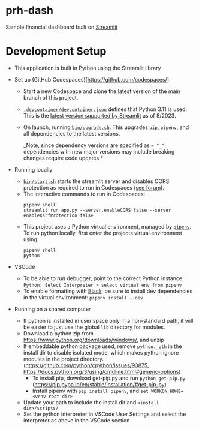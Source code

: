 # prh-dash

Sample financial dashboard built on [Streamlit](https://streamlit.io/)

# Development Setup

- This application is built in Python using the Streamlit library
- Set up (GitHub Codespaces)[https://github.com/codespaces/]

  - Start a new Codespace and clone the latest version of the main branch of this project.
  - [`.devcontainer/devcontainer.json`](.devcontainer/devcontainer.json) defines that Python 3.11 is used. This is the [latest version supported by Streamlit](https://docs.streamlit.io/streamlit-community-cloud/get-started/deploy-an-app) as of 8/2023.
  - On launch, running [`bin/upgrade.sh`](bin/upgrade.sh). This upgrades `pip`, `pipenv`, and all dependencies to the latest versions.

    _Note, since dependency versions are specified as `= "_"`, dependencies with new major versions may include breaking changes require code updates.\*

- Running locally
  - [`bin/start.sh`](bin/start.sh) starts the streamlit server and disables CORS protection as required to run in Codespaces [(see forum)](https://github.com/orgs/community/discussions/18038).
  - The interactive commands to run in Codespaces:
    ```
    pipenv shell
    streamlit run app.py --server.enableCORS false --server enableXsrfProtection false
    ```
  - This project uses a Python virtual environment, managed by [`pipenv`](https://pipenv-fork.readthedocs.io/en/latest/). To run python locally, first enter the projects virtual environment using:
    ```
    pipenv shell
    python
    ```
- VSCode
  - To be able to run debugger, point to the correct Python instance: `Python: Select Interpreter > select virtual env from pipenv`
  - To enable formatting with [Black](https://black.readthedocs.io/en/stable/), be sure to install dev dependencies in the virtual environment: `pipenv install --dev`
- Running on a shared computer
  - If python is installed in user space only in a non-standard path, it will be easier to just use the global `lib` directory for modules.
  - Download a python zip from https://www.python.org/downloads/windows/, and unzip
  - If embeddable python package used, remove `python._pth` in the install dir to disable isolated mode, which makes python ignore modules in the project directory. (https://github.com/python/cpython/issues/93875, https://docs.python.org/3/using/cmdline.html#generic-options)
    - To install pip, download get-pip.py and run `python get-pip.py` (https://pip.pypa.io/en/stable/installation/#get-pip-py)
    - Install pipenv with `pip install pipenv`, and `set WORKON_HOME=<venv root dir>`
  - Update your path to include the install dir and `<install dir>/scripts/`
  - Set the python interpreter in VSCode User Settings and select the interpreter as above in the VSCode section
